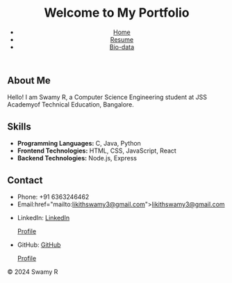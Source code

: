 <!DOCTYPE html>

<html lang="en">

<head>



<link rel="stylesheet" href="https://github.com/likith3swamy/MyPortfolio/blob/main/Style.css">

</head>

<body>

<header>

<h1>Welcome to My Portfolio</h1>

<nav>

<ul>

<li><a href="index.html">Home</a></li>

<li><a href="resume.html">Resume</a></li>

<li><a href="biodata.html">Bio-data</a></li>

</ul>

</nav>

</header>

<main>

<section id="about">

<h2>About Me</h2>

<p>

Hello! I am Swamy R, a Computer Science Engineering student at JSS Academyof Technical Education, Bangalore.

</p>

</section>

<section id="skills">

<h2>Skills</h2>

<ul>

<li><strong>Programming Languages:</strong> C, Java, Python</li>

<li><strong>Frontend Technologies:</strong> HTML, CSS, JavaScript, React</li>

<li><strong>Backend Technologies:</strong> Node.js, Express</li>

</ul>

</section>

<section id="contact">

<h2>Contact</h2>

<ul>

<li>Phone: +91 6363246462</li>

<li>Email:<a

href="mailto:likithswamy3@gmail.com">likithswamy3@gmail.com</a></li>

<li>LinkedIn: <a href="https://www.linkedin.com/in/Swamy R"target="blank">LinkedIn

Profile</a></li>

<li>GitHub: <a href="https://github.com/Swamy_R" target="_blank">GitHub

Profile</a></li>

</ul>

</section>

</main>

<footer>

<p>&copy; 2024 Swamy R</p>

</footer>

</body>

</html>
